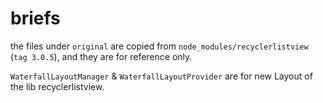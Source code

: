 # briefs

the files under `original` are copied from `node_modules/recyclerlistview` (`tag 3.0.5`), and they are for reference only.

`WaterfallLayoutManager` & `WaterfallLayoutProvider` are for new Layout of the lib recyclerlistview.
